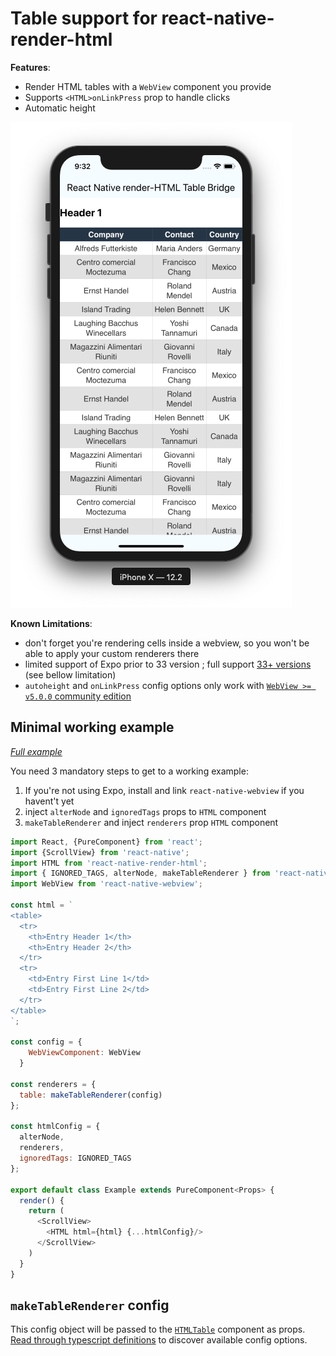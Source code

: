 # Table support for react-native-render-html

**Features**:

- Render HTML tables with a `WebView` component you provide
- Supports `<HTML>onLinkPress` prop to handle clicks
- Automatic height

![iPhone](images/iphone.png)

**Known Limitations**:

- don't forget you're rendering cells inside a webview, so you won't be able to apply your custom renderers there
- limited support of Expo prior to 33 version ; full support [33+ versions](https://github.com/expo/expo/milestone/22) (see bellow limitation)
- `autoheight` and `onLinkPress` config options only work with [`WebView >= v5.0.0` community edition](https://github.com/react-native-community/react-native-webview/releases/tag/v2.14.0)

## Minimal working example

*[Full example](examples/simple)*

You need 3 mandatory steps to get to a working example:

1. If you're not using Expo, install and link `react-native-webview` if you havent't yet
2. inject `alterNode` and `ignoredTags` props to `HTML` component
3. `makeTableRenderer` and inject `renderers` prop `HTML` component

```javascript
import React, {PureComponent} from 'react';
import {ScrollView} from 'react-native';
import HTML from 'react-native-render-html';
import { IGNORED_TAGS, alterNode, makeTableRenderer } from 'react-native-render-html-table-bridge';
import WebView from 'react-native-webview';

const html = `
<table>
  <tr>
    <th>Entry Header 1</th>
    <th>Entry Header 2</th>
  </tr>
  <tr>
    <td>Entry First Line 1</td>
    <td>Entry First Line 2</td>
  </tr>
</table>
`;

const config = {
    WebViewComponent: WebView
  }

const renderers = {
  table: makeTableRenderer(config)
};

const htmlConfig = {
  alterNode,
  renderers,
  ignoredTags: IGNORED_TAGS
};

export default class Example extends PureComponent<Props> {
  render() {
    return (
      <ScrollView>
        <HTML html={html} {...htmlConfig}/>
      </ScrollView>
    )
  }
}
```

## `makeTableRenderer` config

This config object will be passed to the [`HTMLTable`](src/HTMLTable/index.ts) component as props.
[Read through typescript definitions](src/HTMLTable/table-config.d.ts) to discover available config options.